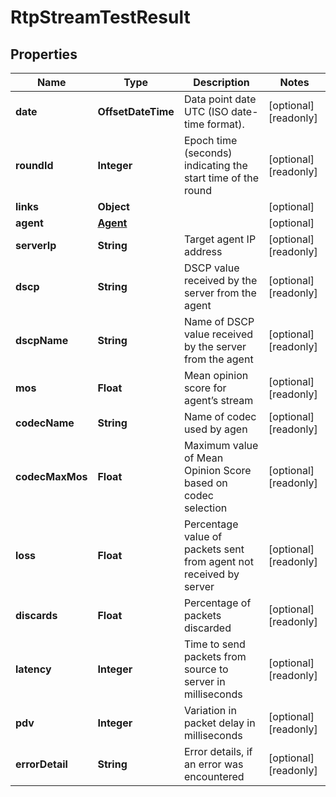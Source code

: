 

# RtpStreamTestResult


## Properties

| Name | Type | Description | Notes |
|------------ | ------------- | ------------- | -------------|
|**date** | **OffsetDateTime** | Data point date UTC (ISO date-time format). |  [optional] [readonly] |
|**roundId** | **Integer** | Epoch time (seconds) indicating the start time of the round |  [optional] [readonly] |
|**links** | **Object** |  |  [optional] |
|**agent** | [**Agent**](Agent.md) |  |  [optional] |
|**serverIp** | **String** | Target agent IP address |  [optional] [readonly] |
|**dscp** | **String** | DSCP value received by the server from the agent |  [optional] [readonly] |
|**dscpName** | **String** | Name of DSCP value received by the server from the agent |  [optional] [readonly] |
|**mos** | **Float** | Mean opinion score for agent’s stream |  [optional] [readonly] |
|**codecName** | **String** | Name of codec used by agen |  [optional] [readonly] |
|**codecMaxMos** | **Float** | Maximum value of Mean Opinion Score based on codec selection |  [optional] [readonly] |
|**loss** | **Float** | Percentage value of packets sent from agent not received by server |  [optional] [readonly] |
|**discards** | **Float** | Percentage of packets discarded |  [optional] [readonly] |
|**latency** | **Integer** | Time to send packets from source to server in milliseconds |  [optional] [readonly] |
|**pdv** | **Integer** | Variation in packet delay in milliseconds |  [optional] [readonly] |
|**errorDetail** | **String** | Error details, if an error was encountered |  [optional] [readonly] |



